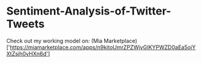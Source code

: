 # Sentiment-Analysis-of-Twitter-Tweets

Check out my working model on: (Mia Marketplace)['https://miamarketplace.com/apps/n9kitoUmrZPZWjvGIKYPWZD0aEa5ojYXtZsjh0yHXn6d']

